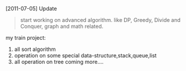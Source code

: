 [2011-07-05] Update
> start working on advanced algorithm. like DP, Greedy, Divide and Conquer, graph and math related.

my train project:
1. all sort algorithm
2. operation on some special data-structure,stack,queue,list
3. all operation on tree
coming more....